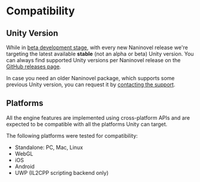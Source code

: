 # Compatibility

## Unity Version
While in [beta development stage](https://github.com/Elringus/NaninovelWeb/milestone/1), with every new Naninovel release we're targeting the latest available **stable** (not an alpha or beta) Unity version. You can always find supported Unity versions per Naninovel release on the [GitHub releases page](https://github.com/Elringus/NaninovelWeb/releases). 

In case you need an older Naninovel package, which supports some previous Unity version, you can request it by [contacting the support](/support/).

## Platforms
All the engine features are implemented using cross-platform APIs and are expected to be compatible with all the platforms Unity can target. 

The following platforms were tested for compatibility:
* Standalone: PC, Mac, Linux
* WebGL
* iOS
* Android
* UWP (IL2CPP scripting backend only)
